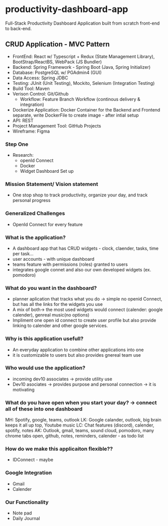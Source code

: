# productivity-dashboard-app
Full-Stack Productivity Dashboard Application built from scratch front-end to back-end.

## CRUD Application - MVC Pattern
- FrontEnd: React w/ Typescript + Redux (State Management Library), BootStrap/ReactBS, WebPack (JS Bundler)
- Backend: Spring Framework - Spring Boot (Java, Spring Initializer)
- Database: PostgreSQL w/ PGAdmin4 (GUI)
- Data Access: Spring JDBC
- Testing: JUnit (Unit Testing), Mockito, Selenium (Integration Testing)
- Build Tool: Maven
- Verison Control: Git/Github
  - Workflow: Feature Branch Workflow (continous delivery & integration) 
- Dockerize Application: Docker Container for the Backend and Frontend separate, write DockerFile to create image - after intial setup
- API: REST
- Project Management Tool: GitHub Projects
- Wireframe: Figma

### Step One

- Research:
    - openId Connect
    - Docker 
    - Widget Dashboard Set up
    
### Mission Statement/ Vision statement
- One stop shop to track productivity, organize your day, and track personal progress

### Generalized Challenges
- OpenId Connect for every feature

### What is the application?
- A dashboard app that has CRUD widgets - clock, claender, tasks, time per task...
- user accounts - with unique dashboard
- teams feature with permissions (roles) granted to users
- integrates google connet and also our own developed widgets (ex. pomodoro)

### What do you want in the dashboard?
- planner aplication that tracks what you do -> simple no openid Connect, but has all the links for the widgets you use
- A mix of both-> the most used widgets would connect (calender: google calender),  genreal music(no options)
- Impliment one open id connect to create user profile but also provide linking to calender and other google services.

### Why is this application usefull?
- An everyday application to combine other applications into one
- it is customizable to users but also provides gnereal team use 

### Who would use the application?
- incoming dev10 associates -> provide utility use
- Dev10 asociates -> provides purpose and personal connection -> it is motivating 

### What do you have open when you start your day? -> connect all of these into one dashboard
MH:  Spotify,  google, teams, outlook
LK:  Google calander, outlook,  big brain keeps it all up top,  Youtube music
LC:  Chat features (discord), calender, spotify, notes
AK:  Outlook, gmail, teams, sound cloud, pomodoro, many chrome tabs open, github, notes, reminders, calender - as todo list

### How do we make this applicaiton flexible??
- IDConnect - maybe

### Google Integration
- Gmail
- Calender

### Our Functionality
- Note pad
- Daily Journal 


